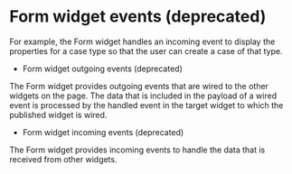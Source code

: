 # Form widget events (deprecated)

For example, the Form widget handles an incoming event
to display the properties for a case type so that the user can create
a case of that type.

- Form widget outgoing events (deprecated)

The Form widget  provides outgoing events that are wired to the other widgets on the page. The data that is included in the payload of a wired event is processed by the handled event in the target widget to which the published widget is wired.
- Form widget incoming events (deprecated)

The Form widget provides incoming events to handle the data that is received from other widgets.
